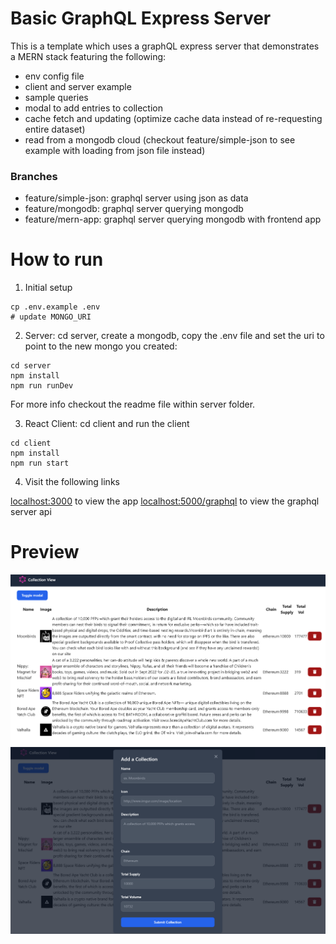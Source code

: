 # Basic GraphQL Express Server

This is a template which uses a graphQL express server that demonstrates a MERN stack featuring the following:
- env config file
- client and server example
- sample queries  
- modal to add entries to collection
- cache fetch and updating (optimize cache data instead of re-requesting entire dataset)
- read from a mongodb cloud (checkout feature/simple-json to see example with loading from json file instead)

### Branches

- feature/simple-json: graphql server using json as data
- feature/mongodb: graphql server querying mongodb
- feature/mern-app: graphql server querying mongodb with frontend app

# How to run

1. Initial setup
```
cp .env.example .env
# update MONGO_URI
```

2. Server: cd server, create a mongodb, copy the .env file and set the uri to point to the new mongo you created:
```
cd server
npm install
npm run runDev
```
For more info checkout the readme file within server folder.

3. React Client: cd client and run the client
```
cd client
npm install
npm run start
```

4. Visit the following links

[localhost:3000](localhost:3000) to view the app
[localhost:5000/graphql](localhost:5000/graphql) to view the graphql server api

# Preview 
![Preview1 Image](preview.png)
![Preview2 Image](preview2.png)

